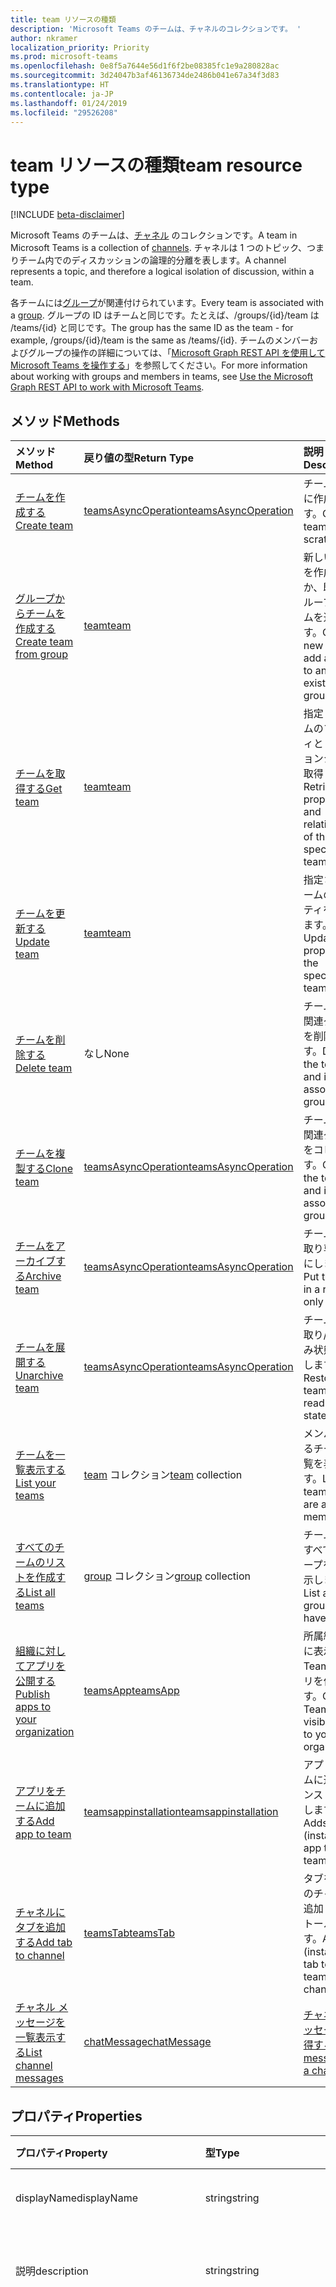 ```yaml
---
title: team リソースの種類
description: 'Microsoft Teams のチームは、チャネルのコレクションです。 '
author: nkramer
localization_priority: Priority
ms.prod: microsoft-teams
ms.openlocfilehash: 0e8f5a7644e56d1f6f2be08385fc1e9a280828ac
ms.sourcegitcommit: 3d24047b3af46136734de2486b041e67a34f3d83
ms.translationtype: HT
ms.contentlocale: ja-JP
ms.lasthandoff: 01/24/2019
ms.locfileid: "29526208"
---
```

# <a name="team-resource-type"></a><span data-ttu-id="017a9-103">team リソースの種類</span><span class="sxs-lookup"><span data-stu-id="017a9-103">team resource type</span></span>

[!INCLUDE [beta-disclaimer](../../includes/beta-disclaimer.md)]

<span data-ttu-id="017a9-104">Microsoft Teams のチームは、[チャネル](channel.md) のコレクションです。</span><span class="sxs-lookup"><span data-stu-id="017a9-104">A team in Microsoft Teams is a collection of [channels](channel.md).</span></span> <span data-ttu-id="017a9-105">チャネルは 1 つのトピック、つまりチーム内でのディスカッションの論理的分離を表します。</span><span class="sxs-lookup"><span data-stu-id="017a9-105">A channel represents a topic, and therefore a logical isolation of discussion, within a team.</span></span>

<span data-ttu-id="017a9-106">各チームには[グループ](../resources/group.md)が関連付けられています。</span><span class="sxs-lookup"><span data-stu-id="017a9-106">Every team is associated with a [group](../resources/group.md).</span></span>
<span data-ttu-id="017a9-107">グループの ID はチームと同じです。たとえば、/groups/{id}/team は /teams/{id} と同じです。</span><span class="sxs-lookup"><span data-stu-id="017a9-107">The group has the same ID as the team - for example, /groups/{id}/team is the same as /teams/{id}.</span></span>
<span data-ttu-id="017a9-108">チームのメンバーおよびグループの操作の詳細については、「[Microsoft Graph REST API を使用して Microsoft Teams を操作する](teams-api-overview.md)」を参照してください。</span><span class="sxs-lookup"><span data-stu-id="017a9-108">For more information about working with groups and members in teams, see [Use the Microsoft Graph REST API to work with Microsoft Teams](teams-api-overview.md).</span></span>

## <a name="methods"></a><span data-ttu-id="017a9-109">メソッド</span><span class="sxs-lookup"><span data-stu-id="017a9-109">Methods</span></span>

| <span data-ttu-id="017a9-110">メソッド</span><span class="sxs-lookup"><span data-stu-id="017a9-110">Method</span></span>       | <span data-ttu-id="017a9-111">戻り値の型</span><span class="sxs-lookup"><span data-stu-id="017a9-111">Return Type</span></span>  |<span data-ttu-id="017a9-112">説明</span><span class="sxs-lookup"><span data-stu-id="017a9-112">Description</span></span>|
|:---------------|:--------|:----------|
|[<span data-ttu-id="017a9-113">チームを作成する</span><span class="sxs-lookup"><span data-stu-id="017a9-113">Create team</span></span>](../api/team-post.md) | [<span data-ttu-id="017a9-114">teamsAsyncOperation</span><span class="sxs-lookup"><span data-stu-id="017a9-114">teamsAsyncOperation</span></span>](teamsasyncoperation.md) | <span data-ttu-id="017a9-115">チームを新規に作成します。</span><span class="sxs-lookup"><span data-stu-id="017a9-115">Create a team from scratch.</span></span> |
|[<span data-ttu-id="017a9-116">グループからチームを作成する</span><span class="sxs-lookup"><span data-stu-id="017a9-116">Create team from group</span></span>](../api/team-put-teams.md) | [<span data-ttu-id="017a9-117">team</span><span class="sxs-lookup"><span data-stu-id="017a9-117">team</span></span>](team.md) | <span data-ttu-id="017a9-118">新しいチームを作成するか、既存のグループにチームを追加します。</span><span class="sxs-lookup"><span data-stu-id="017a9-118">Create a new team, or add a team to an existing group.</span></span>|
|[<span data-ttu-id="017a9-119">チームを取得する</span><span class="sxs-lookup"><span data-stu-id="017a9-119">Get team</span></span>](../api/team-get.md) | [<span data-ttu-id="017a9-120">team</span><span class="sxs-lookup"><span data-stu-id="017a9-120">team</span></span>](team.md) | <span data-ttu-id="017a9-121">指定したチームのプロパティとリレーションシップを取得します。</span><span class="sxs-lookup"><span data-stu-id="017a9-121">Retrieve the properties and relationships of the specified team.</span></span>|
|[<span data-ttu-id="017a9-122">チームを更新する</span><span class="sxs-lookup"><span data-stu-id="017a9-122">Update team</span></span>](../api/team-update.md) | [<span data-ttu-id="017a9-123">team</span><span class="sxs-lookup"><span data-stu-id="017a9-123">team</span></span>](team.md) |<span data-ttu-id="017a9-124">指定されたチームのプロパティを更新します。</span><span class="sxs-lookup"><span data-stu-id="017a9-124">Update the properties of the specified team.</span></span> |
|[<span data-ttu-id="017a9-125">チームを削除する</span><span class="sxs-lookup"><span data-stu-id="017a9-125">Delete team</span></span>](/graph/api/group-delete?view=graph-rest-1.0) | <span data-ttu-id="017a9-126">なし</span><span class="sxs-lookup"><span data-stu-id="017a9-126">None</span></span> |<span data-ttu-id="017a9-127">チームとその関連グループを削除します。</span><span class="sxs-lookup"><span data-stu-id="017a9-127">Delete the team and its associated group.</span></span> |
|[<span data-ttu-id="017a9-128">チームを複製する</span><span class="sxs-lookup"><span data-stu-id="017a9-128">Clone team</span></span>](../api/team-clone.md) | [<span data-ttu-id="017a9-129">teamsAsyncOperation</span><span class="sxs-lookup"><span data-stu-id="017a9-129">teamsAsyncOperation</span></span>](../resources/teamsasyncoperation.md) |<span data-ttu-id="017a9-130">チームとその関連グループをコピーします。</span><span class="sxs-lookup"><span data-stu-id="017a9-130">Copy the team and its associated group.</span></span> |
|[<span data-ttu-id="017a9-131">チームをアーカイブする</span><span class="sxs-lookup"><span data-stu-id="017a9-131">Archive team</span></span>](../api/team-archive.md) | [<span data-ttu-id="017a9-132">teamsAsyncOperation</span><span class="sxs-lookup"><span data-stu-id="017a9-132">teamsAsyncOperation</span></span>](../resources/teamsasyncoperation.md) |<span data-ttu-id="017a9-133">チームを読み取り専用状態にします。</span><span class="sxs-lookup"><span data-stu-id="017a9-133">Put the team in a read-only state.</span></span> |
|[<span data-ttu-id="017a9-134">チームを展開する</span><span class="sxs-lookup"><span data-stu-id="017a9-134">Unarchive team</span></span>](../api/team-unarchive.md) | [<span data-ttu-id="017a9-135">teamsAsyncOperation</span><span class="sxs-lookup"><span data-stu-id="017a9-135">teamsAsyncOperation</span></span>](../resources/teamsasyncoperation.md) |<span data-ttu-id="017a9-136">チームを読み取り/書き込み状態に復元します。</span><span class="sxs-lookup"><span data-stu-id="017a9-136">Restore the team to a read-write state.</span></span> |
|[<span data-ttu-id="017a9-137">チームを一覧表示する</span><span class="sxs-lookup"><span data-stu-id="017a9-137">List your teams</span></span>](../api/user-list-joinedteams.md) | <span data-ttu-id="017a9-138">[team](team.md) コレクション</span><span class="sxs-lookup"><span data-stu-id="017a9-138">[team](team.md) collection</span></span> | <span data-ttu-id="017a9-139">メンバーであるチームの一覧を表示します。</span><span class="sxs-lookup"><span data-stu-id="017a9-139">List the teams you are a member of.</span></span> |
|[<span data-ttu-id="017a9-140">すべてのチームのリストを作成する</span><span class="sxs-lookup"><span data-stu-id="017a9-140">List all teams</span></span>](/graph/teams-list-all-teams) | <span data-ttu-id="017a9-141">[group](group.md) コレクション</span><span class="sxs-lookup"><span data-stu-id="017a9-141">[group](group.md) collection</span></span> | <span data-ttu-id="017a9-142">チームを持つすべてのグループを一覧表示します。</span><span class="sxs-lookup"><span data-stu-id="017a9-142">List all groups that have teams.</span></span> |
|[<span data-ttu-id="017a9-143">組織に対してアプリを公開する</span><span class="sxs-lookup"><span data-stu-id="017a9-143">Publish apps to your organization</span></span>](../resources/teamsapp.md)| [<span data-ttu-id="017a9-144">teamsApp</span><span class="sxs-lookup"><span data-stu-id="017a9-144">teamsApp</span></span>](../resources/teamsapp.md) | <span data-ttu-id="017a9-145">所属組織のみに表示する Teams アプリを作成します。</span><span class="sxs-lookup"><span data-stu-id="017a9-145">Create Teams apps visible only to your organization.</span></span> |
|[<span data-ttu-id="017a9-146">アプリをチームに追加する</span><span class="sxs-lookup"><span data-stu-id="017a9-146">Add app to team</span></span>](../api/teamsappinstallation-add.md) | [<span data-ttu-id="017a9-147">teamsappinstallation</span><span class="sxs-lookup"><span data-stu-id="017a9-147">teamsappinstallation</span></span>](teamsappinstallation.md) | <span data-ttu-id="017a9-148">アプリをチームに追加 (インストール) します。</span><span class="sxs-lookup"><span data-stu-id="017a9-148">Adds (installs) an app to a team.</span></span>|
|[<span data-ttu-id="017a9-149">チャネルにタブを追加する</span><span class="sxs-lookup"><span data-stu-id="017a9-149">Add tab to channel</span></span>](../api/teamstab-add.md) | [<span data-ttu-id="017a9-150">teamsTab</span><span class="sxs-lookup"><span data-stu-id="017a9-150">teamsTab</span></span>](../resources/teamstab.md) | <span data-ttu-id="017a9-151">タブをチームのチャネルに追加 (インストール) します。</span><span class="sxs-lookup"><span data-stu-id="017a9-151">Adds (installs) a tab to a team's channel.</span></span>|
|[<span data-ttu-id="017a9-152">チャネル メッセージを一覧表示する</span><span class="sxs-lookup"><span data-stu-id="017a9-152">List channel messages</span></span>](../api/channel-list-messages.md)  | [<span data-ttu-id="017a9-153">chatMessage</span><span class="sxs-lookup"><span data-stu-id="017a9-153">chatMessage</span></span>](../resources/chatmessage.md) | [<span data-ttu-id="017a9-154">チャネルのメッセージを取得する</span><span class="sxs-lookup"><span data-stu-id="017a9-154">Get messages in a channel</span></span>](../api/channel-list-messages.md) |

## <a name="properties"></a><span data-ttu-id="017a9-155">プロパティ</span><span class="sxs-lookup"><span data-stu-id="017a9-155">Properties</span></span>

| <span data-ttu-id="017a9-156">プロパティ</span><span class="sxs-lookup"><span data-stu-id="017a9-156">Property</span></span> | <span data-ttu-id="017a9-157">型</span><span class="sxs-lookup"><span data-stu-id="017a9-157">Type</span></span>   | <span data-ttu-id="017a9-158">説明</span><span class="sxs-lookup"><span data-stu-id="017a9-158">Description</span></span> |
|:---------------|:--------|:----------|
|<span data-ttu-id="017a9-159">displayName</span><span class="sxs-lookup"><span data-stu-id="017a9-159">displayName</span></span>|<span data-ttu-id="017a9-160">string</span><span class="sxs-lookup"><span data-stu-id="017a9-160">string</span></span>| <span data-ttu-id="017a9-161">チームの名前。</span><span class="sxs-lookup"><span data-stu-id="017a9-161">The name of the team.</span></span> |
|<span data-ttu-id="017a9-162">説明</span><span class="sxs-lookup"><span data-stu-id="017a9-162">description</span></span>|<span data-ttu-id="017a9-163">string</span><span class="sxs-lookup"><span data-stu-id="017a9-163">string</span></span>| <span data-ttu-id="017a9-164">チームに関するオプションの説明。</span><span class="sxs-lookup"><span data-stu-id="017a9-164">An optional description for the team.</span></span> |
|<span data-ttu-id="017a9-165">classification</span><span class="sxs-lookup"><span data-stu-id="017a9-165">classification</span></span>|<span data-ttu-id="017a9-166">string</span><span class="sxs-lookup"><span data-stu-id="017a9-166">string</span></span>| <span data-ttu-id="017a9-167">省略可能なラベル。</span><span class="sxs-lookup"><span data-stu-id="017a9-167">An optional label.</span></span> <span data-ttu-id="017a9-168">通常、チームのデータまたはビジネスの機密度を記述します。</span><span class="sxs-lookup"><span data-stu-id="017a9-168">Typically describes the data or business sensitivity of the team.</span></span> <span data-ttu-id="017a9-169">テナントのディレクトリで事前に構成されているセットのいずれかに一致する必要があります。</span><span class="sxs-lookup"><span data-stu-id="017a9-169">Must match one of a pre-configured set in the tenant's directory.</span></span> |
|<span data-ttu-id="017a9-170">specialization</span><span class="sxs-lookup"><span data-stu-id="017a9-170">specialization</span></span>|[<span data-ttu-id="017a9-171">teamSpecialization</span><span class="sxs-lookup"><span data-stu-id="017a9-171">teamSpecialization</span></span>](teamspecialization.md)| <span data-ttu-id="017a9-172">省略可能。</span><span class="sxs-lookup"><span data-stu-id="017a9-172">Optional.</span></span> <span data-ttu-id="017a9-173">チームが特定のユース ケースを目的としているかどうかを示します。</span><span class="sxs-lookup"><span data-stu-id="017a9-173">Indicates whether the team is intended for a particular use case.</span></span>  <span data-ttu-id="017a9-174">チーム専門分野ごとに、ユース ケースをターゲットとする一意の動作とエクスペリエンスにアクセスできます。</span><span class="sxs-lookup"><span data-stu-id="017a9-174">Each team specialization has access to unique behaviors and experiences targeted to its use case.</span></span> |
|<span data-ttu-id="017a9-175">visibility</span><span class="sxs-lookup"><span data-stu-id="017a9-175">visibility</span></span>|[<span data-ttu-id="017a9-176">teamVisibilityType</span><span class="sxs-lookup"><span data-stu-id="017a9-176">teamVisibilityType</span></span>](teamvisibilitytype.md)| <span data-ttu-id="017a9-177">グループとチームの可視性。</span><span class="sxs-lookup"><span data-stu-id="017a9-177">The visibility of a the group and team.</span></span> <span data-ttu-id="017a9-178">既定では Public です。</span><span class="sxs-lookup"><span data-stu-id="017a9-178">Defaults to Public.</span></span> |
|<span data-ttu-id="017a9-179">funSettings</span><span class="sxs-lookup"><span data-stu-id="017a9-179">funSettings</span></span>|[<span data-ttu-id="017a9-180">teamFunSettings</span><span class="sxs-lookup"><span data-stu-id="017a9-180">teamFunSettings</span></span>](teamfunsettings.md) |<span data-ttu-id="017a9-181">チームでの Giphy、ミーム、およびステッカーの使用を構成する設定。</span><span class="sxs-lookup"><span data-stu-id="017a9-181">Settings to configure use of Giphy, memes, and stickers in the team.</span></span>|
|<span data-ttu-id="017a9-182">guestSettings</span><span class="sxs-lookup"><span data-stu-id="017a9-182">guestSettings</span></span>|[<span data-ttu-id="017a9-183">teamGuestSettings</span><span class="sxs-lookup"><span data-stu-id="017a9-183">teamGuestSettings</span></span>](teamguestsettings.md) |<span data-ttu-id="017a9-184">ゲストがチームでチャネルを作成、更新、または削除できるかどうかを構成する設定。</span><span class="sxs-lookup"><span data-stu-id="017a9-184">Settings to configure whether guests can create, update, or delete channels in the team.</span></span>|
|<span data-ttu-id="017a9-185">isArchived</span><span class="sxs-lookup"><span data-stu-id="017a9-185">isArchived</span></span>|<span data-ttu-id="017a9-186">Boolean</span><span class="sxs-lookup"><span data-stu-id="017a9-186">Boolean</span></span>|<span data-ttu-id="017a9-187">このチームが読み取り専用モードかどうか。</span><span class="sxs-lookup"><span data-stu-id="017a9-187">Whether this team is in read-only mode.</span></span> |
|<span data-ttu-id="017a9-188">memberSettings</span><span class="sxs-lookup"><span data-stu-id="017a9-188">memberSettings</span></span>|[<span data-ttu-id="017a9-189">teamMemberSettings</span><span class="sxs-lookup"><span data-stu-id="017a9-189">teamMemberSettings</span></span>](teammembersettings.md) |<span data-ttu-id="017a9-190">メンバーが特定のアクション (チャネルの作成、ボットの追加など) をチーム内で実行できるかどうかを構成する設定。</span><span class="sxs-lookup"><span data-stu-id="017a9-190">Settings to configure whether members can perform certain actions, for example, create channels and add bots, in the team.</span></span>|
|<span data-ttu-id="017a9-191">messagingSettings</span><span class="sxs-lookup"><span data-stu-id="017a9-191">messagingSettings</span></span>|[<span data-ttu-id="017a9-192">teamMessagingSettings</span><span class="sxs-lookup"><span data-stu-id="017a9-192">teamMessagingSettings</span></span>](teammessagingsettings.md) |<span data-ttu-id="017a9-193">チームでメッセージとメンションを構成する設定。</span><span class="sxs-lookup"><span data-stu-id="017a9-193">Settings to configure messaging and mentions in the team.</span></span>|
|<span data-ttu-id="017a9-194">webUrl</span><span class="sxs-lookup"><span data-stu-id="017a9-194">webUrl</span></span>|<span data-ttu-id="017a9-195">string (読み取り専用)</span><span class="sxs-lookup"><span data-stu-id="017a9-195">string (readonly)</span></span> | <span data-ttu-id="017a9-196">Microsoft Teams クライアントのチームに移動するハイパーリンク。</span><span class="sxs-lookup"><span data-stu-id="017a9-196">A hyperlink that will go to the team in the Microsoft Teams client.</span></span> <span data-ttu-id="017a9-197">これは、Microsoft Teams クライアントでチームを右クリックし、**[Get link to team]** を選択すると作成される URL です。</span><span class="sxs-lookup"><span data-stu-id="017a9-197">This is the URL that you get when you right-click a team in the Microsoft Teams client and select **Get link to team**.</span></span> <span data-ttu-id="017a9-198">この URL は不透明 blob として扱われる必要があり、また解析されません。</span><span class="sxs-lookup"><span data-stu-id="017a9-198">This URL should be treated as an opaque blob, and not parsed.</span></span> |

## <a name="relationships"></a><span data-ttu-id="017a9-199">リレーションシップ</span><span class="sxs-lookup"><span data-stu-id="017a9-199">Relationships</span></span>

| <span data-ttu-id="017a9-200">リレーションシップ</span><span class="sxs-lookup"><span data-stu-id="017a9-200">Relationship</span></span> | <span data-ttu-id="017a9-201">型</span><span class="sxs-lookup"><span data-stu-id="017a9-201">Type</span></span>   | <span data-ttu-id="017a9-202">説明</span><span class="sxs-lookup"><span data-stu-id="017a9-202">Description</span></span> |
|:---------------|:--------|:----------|
|<span data-ttu-id="017a9-203">apps</span><span class="sxs-lookup"><span data-stu-id="017a9-203">apps</span></span>|<span data-ttu-id="017a9-204">[teamsApp](teamsapp.md) コレクション</span><span class="sxs-lookup"><span data-stu-id="017a9-204">[teamsApp](teamsapp.md) collection</span></span>| <span data-ttu-id="017a9-205">(現在不使用) このチームにインストールされているアプリ。</span><span class="sxs-lookup"><span data-stu-id="017a9-205">(Obsolete) The apps installed in this team.</span></span>|
|<span data-ttu-id="017a9-206">channels</span><span class="sxs-lookup"><span data-stu-id="017a9-206">channels</span></span>|<span data-ttu-id="017a9-207">[channel](channel.md) コレクション</span><span class="sxs-lookup"><span data-stu-id="017a9-207">[channel](channel.md) collection</span></span>|<span data-ttu-id="017a9-208">チームに関連付けられているチャネルとメッセージのコレクション。</span><span class="sxs-lookup"><span data-stu-id="017a9-208">The collection of channels & messages associated with the team.</span></span>|
|<span data-ttu-id="017a9-209">installedApps</span><span class="sxs-lookup"><span data-stu-id="017a9-209">installedApps</span></span>|<span data-ttu-id="017a9-210">[teamsAppInstallation](teamsappinstallation.md) コレクション</span><span class="sxs-lookup"><span data-stu-id="017a9-210">[teamsAppInstallation](teamsappinstallation.md) collection</span></span>|<span data-ttu-id="017a9-211">このチームにインストールされているアプリ。</span><span class="sxs-lookup"><span data-stu-id="017a9-211">The apps installed in this team.</span></span>|
|<span data-ttu-id="017a9-212">owners</span><span class="sxs-lookup"><span data-stu-id="017a9-212">owners</span></span>|[<span data-ttu-id="017a9-213">user</span><span class="sxs-lookup"><span data-stu-id="017a9-213">user</span></span>](user.md)| <span data-ttu-id="017a9-214">このチームの所有者の一覧。</span><span class="sxs-lookup"><span data-stu-id="017a9-214">The list of this team's owners.</span></span> |
|<span data-ttu-id="017a9-215">template</span><span class="sxs-lookup"><span data-stu-id="017a9-215">template</span></span>|[<span data-ttu-id="017a9-216">teamsTemplate</span><span class="sxs-lookup"><span data-stu-id="017a9-216">teamsTemplate</span></span>](teamstemplate.md)| <span data-ttu-id="017a9-217">このチームの作成元テンプレート。</span><span class="sxs-lookup"><span data-stu-id="017a9-217">The template this team was created from.</span></span> |

## <a name="json-representation"></a><span data-ttu-id="017a9-218">JSON 表記</span><span class="sxs-lookup"><span data-stu-id="017a9-218">JSON representation</span></span>

<span data-ttu-id="017a9-219">リソースの JSON 表記を次に示します。</span><span class="sxs-lookup"><span data-stu-id="017a9-219">The following is a JSON representation of the resource.</span></span>

<!-- {
  "blockType": "resource",
  "@odata.type": "microsoft.graph.team",
  "baseType": "microsoft.graph.entity"
}-->

```json
{  
  "guestSettings": {"@odata.type": "microsoft.graph.teamGuestSettings"},
  "memberSettings": {"@odata.type": "microsoft.graph.teamMemberSettings"},
  "messagingSettings": {"@odata.type": "microsoft.graph.teamMessagingSettings"},
  "funSettings": {"@odata.type": "microsoft.graph.teamFunSettings"},
  "isArchived": false,
  "webUrl": "https://...longUrl..."
}

```

<!-- uuid: 8fcb5dbc-d5aa-4681-8e31-b001d5168d79
2015-10-25 14:57:30 UTC -->
<!--
{
  "type": "#page.annotation",
  "description": "team resource",
  "keywords": "",
  "section": "documentation",
  "tocPath": "",
  "suppressions": [
    "Error: /api-reference/beta/resources/team.md:\r\n      Exception processing links.\r\n    System.ArgumentException: Link Definition was null. Link text: !INCLUDE [beta-disclaimer](../../includes/beta-disclaimer.md)\r\n      at ApiDoctor.Validation.DocFile.get_LinkDestinations()\r\n      at ApiDoctor.Validation.DocSet.ValidateLinks(Boolean includeWarnings, String[] relativePathForFiles, IssueLogger issues, Boolean requireFilenameCaseMatch, Boolean printOrphanedFiles)"
  ]
}
-->

## <a name="see-also"></a><span data-ttu-id="017a9-220">関連項目</span><span class="sxs-lookup"><span data-stu-id="017a9-220">See Also</span></span>
- [<span data-ttu-id="017a9-221">チームを使用してグループを作成する</span><span class="sxs-lookup"><span data-stu-id="017a9-221">Creating a group with a team</span></span>](/graph/teams-create-group-and-team)
- [<span data-ttu-id="017a9-222">Teams API の概要</span><span class="sxs-lookup"><span data-stu-id="017a9-222">Teams API Overview</span></span>](teams-api-overview.md)
